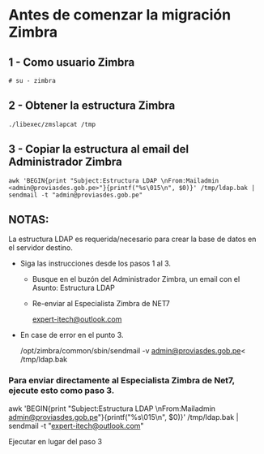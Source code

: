 # Antes de comenzar la migración Zimbra

## 1 -    Como usuario Zimbra

    # su - zimbra
    
##  2 - Obtener la estructura Zimbra 

    
    ./libexec/zmslapcat /tmp

##  3 - Copiar la estructura al email del Administrador Zimbra

    awk 'BEGIN{print "Subject:Estructura LDAP \nFrom:Mailadmin <admin@proviasdes.gob.pe>"}{printf("%s\015\n", $0)}' /tmp/ldap.bak | sendmail -t "admin@proviasdes.gob.pe"

   




## NOTAS:

La estructura LDAP es requerida/necesario para crear la base de datos en el servidor destino.

* Siga las instrucciones desde los pasos 1 al 3.

    * Busque en el buzón del Administrador Zimbra, un email con el Asunto: Estructura LDAP

    * Re-enviar al Especialista Zimbra de NET7

        expert-itech@outlook.com

* En case de error en el punto 3.

    /opt/zimbra/common/sbin/sendmail -v admin@proviasdes.gob.pe< /tmp/ldap.bak



### Para enviar directamente  al Especialista Zimbra de Net7, ejecute esto como paso 3.

  awk 'BEGIN{print "Subject:Estructura LDAP \nFrom:Mailadmin <admin@proviasdes.gob.pe>"}{printf("%s\015\n", $0)}' /tmp/ldap.bak | sendmail -t "expert-itech@outlook.com"


Ejecutar en lugar del paso 3


